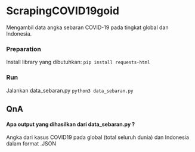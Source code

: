 # ScrapingCOVID19goid
Mengambil data angka sebaran COVID-19 pada tingkat global dan Indonesia.

### Preparation
Install library yang dibutuhkan: ```pip install requests-html```

### Run
Jalankan data_sebaran.py ```python3 data_sebaran.py```

## QnA
#### Apa output yang dihasilkan dari data_sebaran.py ?
Angka dari kasus COVID19 pada global (total seluruh dunia) dan Indonesia dalam format .JSON
